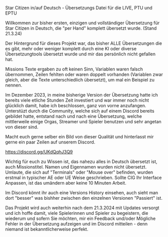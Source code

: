 Star Citizen in/auf Deutsch - Übersetzungs Datei für die LIVE, PTU und EPTU

Willkommen zur bisher ersten, einzigen und vollständiger Übersetzung für Star Citizen in Deutsch, die "per Hand" komplett übersetzt wurde. (Stand 21.3.24) 

Der Hintergrund für dieses Projekt war, das bisher ALLE Übersetzungen die es gibt, mehr oder weniger komplett durch eine KI oder diverse Übersetzungtools übersetzt wurde und mir das persönlich nicht gefallen hat. 

Missions Texte ergaben zu oft keinen Sinn, Variablen waren falsch übernommen, Zeilen fehlten oder waren doppelt vorhanden (Variablen zwar gleich, aber die Texte unterschiedlich übersetzt), um mal ein Beispiel zu nennen. 

Im Dezember 2023, in meine bisherige Version der Übersetzung hatte ich bereits viele etliche Stunden Zeit investiert und war immer noch nicht glücklich damit, habe ich beschlossen, ganz von vorne anzufangen. 
Unterstüzt durch die Community, welche sich auf einem Discord bereits gebildet hatte, entstand nach und nach eine Übersetzung, welche mittlerweile einige Orgas, Streamer und Spieler benutzen und sehr angetan von dieser sind.

Macht euch gerne selber ein Bild von dieser Qualität und hinterlasst mir gerne ein paar Zeilen auf unserem Discord.   

https://discord.gg/UKdQqhJ3Q9 

Wichtig für euch zu Wissen ist, das nahezu alles in Deutsch übersetzt ist, auch Missionstitel. Namen und Eigennamen wurden nicht übersetzt. Umlaute, die sich auf "Terminals" oder "Mouse over" befinden, wurden erstmal in typischer AE oder UE Weise geschrieben.
Sollte CIG Ihr Interface Anpassen, ist das umändern aber keine 10 Minuten Arbeit. 

Im Discord könnt ihr auch eine Versions History einsehen, auch sieht man dort "besser" was bishher zwischen den einzelnen Versionen "Passiert" ist.

Das Projekt wird auch weiterhin nach dem 21.3.2024 mit Updates versorgt und ich hoffe damit, viele Spielerinnen und Spieler zu begeistern, die wiederum und sofern Sie möchten, mir ein Feedback und/oder Mögliche Fehler in der Übersetzung aufzeigen und im Discord mitteilen - denn niemand ist bekanntlicherweise perfekt.
